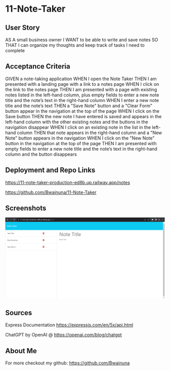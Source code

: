 # 11-Note-Taker

## User Story

AS A small business owner
I WANT to be able to write and save notes
SO THAT I can organize my thoughts and keep track of tasks I need to complete

## Acceptance Criteria

GIVEN a note-taking application
WHEN I open the Note Taker
THEN I am presented with a landing page with a link to a notes page
WHEN I click on the link to the notes page
THEN I am presented with a page with existing notes listed in the left-hand column, plus empty fields to enter a new note title and the note’s text in the right-hand column
WHEN I enter a new note title and the note’s text
THEN a "Save Note" button and a "Clear Form" button appear in the navigation at the top of the page
WHEN I click on the Save button
THEN the new note I have entered is saved and appears in the left-hand column with the other existing notes and the buttons in the navigation disappear
WHEN I click on an existing note in the list in the left-hand column
THEN that note appears in the right-hand column and a "New Note" button appears in the navigation
WHEN I click on the "New Note" button in the navigation at the top of the page
THEN I am presented with empty fields to enter a new note title and the note’s text in the right-hand column and the button disappears


## Deployment and Repo Links

https://11-note-taker-production-ed8b.up.railway.app/notes

https://github.com/Bwainuna/11-Note-Taker

## Screenshots

![Notes Deployment Screenshot](<Images/Screenshot 2023-10-27 235057.png>)

## Sources

Express Documentation https://expressjs.com/en/5x/api.html

ChatGPT by OpenAI @ https://openai.com/blog/chatgpt

## About Me

For more checkout my github: https://github.com/Bwainuna